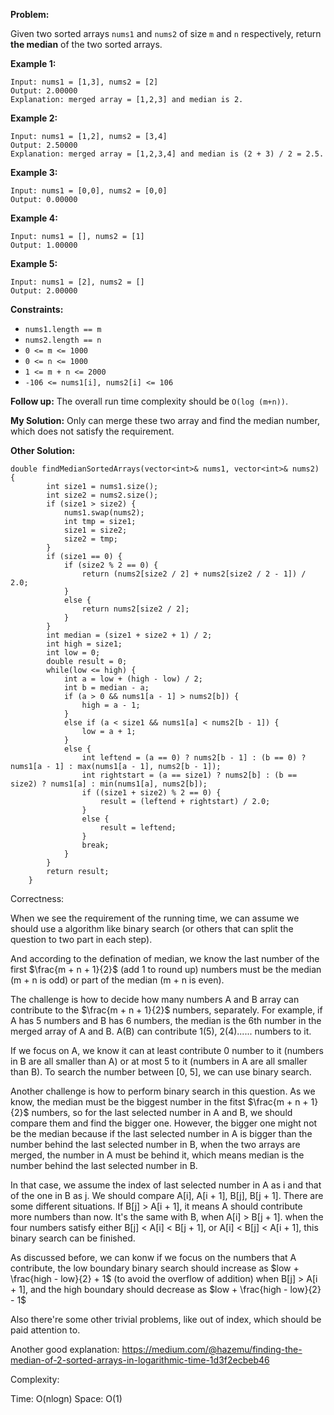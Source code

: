 **Problem:**

Given two sorted arrays `nums1` and `nums2` of size `m` and `n` respectively, return **the median** of the two sorted arrays.

 

**Example 1:**

```
Input: nums1 = [1,3], nums2 = [2]
Output: 2.00000
Explanation: merged array = [1,2,3] and median is 2.
```

**Example 2:**

```
Input: nums1 = [1,2], nums2 = [3,4]
Output: 2.50000
Explanation: merged array = [1,2,3,4] and median is (2 + 3) / 2 = 2.5.
```

**Example 3:**

```
Input: nums1 = [0,0], nums2 = [0,0]
Output: 0.00000
```

**Example 4:**

```
Input: nums1 = [], nums2 = [1]
Output: 1.00000
```

**Example 5:**

```
Input: nums1 = [2], nums2 = []
Output: 2.00000
```

 

**Constraints:**

- `nums1.length == m`
- `nums2.length == n`
- `0 <= m <= 1000`
- `0 <= n <= 1000`
- `1 <= m + n <= 2000`
- `-106 <= nums1[i], nums2[i] <= 106`

 

**Follow up:** The overall run time complexity should be `O(log (m+n))`.



**My Solution:**
Only can merge these two array and find the median number, which does not satisfy the requirement. 



**Other Solution:**
```
double findMedianSortedArrays(vector<int>& nums1, vector<int>& nums2) {
        int size1 = nums1.size();
        int size2 = nums2.size();
        if (size1 > size2) {
            nums1.swap(nums2);
            int tmp = size1;
            size1 = size2;
            size2 = tmp;
        }
        if (size1 == 0) {
            if (size2 % 2 == 0) {
                return (nums2[size2 / 2] + nums2[size2 / 2 - 1]) / 2.0;
            } 
            else {
                return nums2[size2 / 2];
            }
        }
        int median = (size1 + size2 + 1) / 2;
        int high = size1;
        int low = 0;
        double result = 0;
        while(low <= high) {
            int a = low + (high - low) / 2;
            int b = median - a;
            if (a > 0 && nums1[a - 1] > nums2[b]) {
                high = a - 1;
            }
            else if (a < size1 && nums1[a] < nums2[b - 1]) {
                low = a + 1;
            }
            else {
                int leftend = (a == 0) ? nums2[b - 1] : (b == 0) ? nums1[a - 1] : max(nums1[a - 1], nums2[b - 1]);
                int rightstart = (a == size1) ? nums2[b] : (b == size2) ? nums1[a] : min(nums1[a], nums2[b]);
                if ((size1 + size2) % 2 == 0) {
                    result = (leftend + rightstart) / 2.0;
                }
                else {
                    result = leftend;
                }
                break;
            }
        }
        return result;
    }
```
Correctness:

When we see the requirement of the running time, we can assume we should use a algorithm like binary search (or others that can split the question to two part in each step).

And according to the defination of median, we know the last number of the first $\frac{m + n + 1}{2}$ (add 1 to round up) numbers must be the median (m + n is odd) or part of the median (m + n is even).

The challenge is how to decide how many numbers A and B array can contribute to the $\frac{m + n + 1}{2}$ numbers, separately. For example, if A has 5 numbers and B has 6 numbers, the median is the 6th number in the merged array of A and B. A(B) can contribute 1(5), 2(4)...... numbers to it.

If we focus on A, we know it can at least contribute 0 number to it (numbers in B are all smaller than A) or at most 5 to it (numbers in A are all smaller than B). To search the number between [0, 5], we can use binary search.

Another challenge is how to perform binary search in this question. As we know, the median must be the biggest number in the fitst $\frac{m + n + 1}{2}$ numbers, so for the last selected number in A and B, we should compare them and find the bigger one. However, the bigger one might not be the median because if the last selected number in A is bigger than the number behind the last selected number in B, when the two arrays are merged, the number in A must be behind it, which means median is the number behind the last selected number in B.

In that case, we assume the index of last selected number in A as i and that of the one in B as j. We should compare A[i], A[i + 1], B[j], B[j + 1]. There are some different situations. If B[j] > A[i + 1], it means A should contribute more numbers than now. It's the same with B, when A[i] > B[j + 1]. when the four numbers satisfy either B[j] < A[i] < B[j + 1], or A[i] < B[j] < A[i + 1], this binary search can be finished.

As discussed before, we can konw if we focus on the numbers that A contribute, the low boundary binary search should increase as $low + \frac{high - low}{2} + 1$ (to avoid the overflow of addition) when B[j] > A[i + 1], and the high boundary should decrease as $low + \frac{high - low}{2} - 1$

Also there're some other trivial problems, like out of index, which should be paid attention to.

Another good explanation: https://medium.com/@hazemu/finding-the-median-of-2-sorted-arrays-in-logarithmic-time-1d3f2ecbeb46

Complexity:

Time: O(nlogn)
Space: O(1)